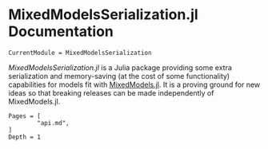 # MixedModelsSerialization.jl Documentation

```@meta
CurrentModule = MixedModelsSerialization
```

*MixedModelsSerialization.jl* is a Julia package providing some extra serialization and memory-saving (at the cost of some functionality) capabilities for models fit with [MixedModels.jl](https://juliastats.org/MixedModels.jl/stable/).
It is a proving ground for new ideas so that breaking releases can be made independently of MixedModels.jl.

```@contents
Pages = [
        "api.md",
]
Depth = 1
```
